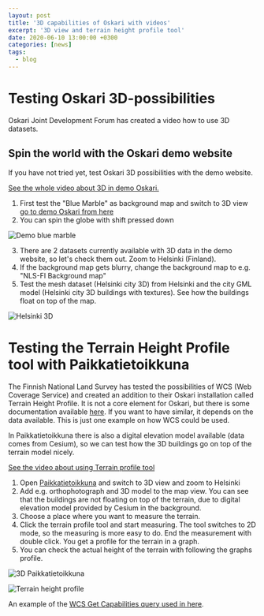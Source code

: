 ```yaml
---
layout: post
title: '3D capabilities of Oskari with videos'
excerpt: '3D view and terrain height profile tool'
date: 2020-06-10 13:00:00 +0300
categories: [news]
tags:
  - blog
---
```


# Testing Oskari 3D-possibilities

Oskari Joint Development Forum has created a video how to use 3D datasets.

## Spin the world with the Oskari demo website

If you have not tried yet, test Oskari 3D possibilities with the demo website.

[See the whole video about 3D in demo Oskari.](https://youtu.be/ISKkL1_-svc)

1. First test the "Blue Marble" as background map and switch to 3D view [go to demo Oskari from here](https://demo.oskari.org/)
2. You can spin the globe with shift pressed down

![Demo blue marble](/assets/images/blog/demo_bluemarble.png)

3. There are 2 datasets currently available with 3D data in the demo website, so let's check them out. Zoom to Helsinki (Finland).
4. If the background map gets blurry, change the background map to e.g. "NLS-FI Background map"
5. Test the mesh dataset (Helsinki city 3D) from Helsinki and the city GML model (Helsinki city 3D buildings with textures). See how the buildings float on top of the map.

![Helsinki 3D](/assets/images/blog/helsinki_3D.png)

# Testing the Terrain Height Profile tool with Paikkatietoikkuna

The Finnish National Land Survey has tested the possibilities of WCS (Web Coverage Service) and created an addition to their Oskari installation called Terrain Height Profile.
It is not a core element for Oskari, but there is some documentation available [here](https://github.com/nls-oskari/kartta.paikkatietoikkuna.fi/tree/develop/service-terrain-profile).
If you want to have similar, it depends on the data available. This is just one example on how WCS could be used.

In Paikkatietoikkuna there is also a digital elevation model available (data comes from Cesium), so we can test how the 3D buildings go on top of the terrain model nicely.

[See the video about using Terrain profile tool](https://youtu.be/CO9tqsSHe60)

1. Open [Paikkatietoikkuna](https://kartta.paikkatietoikkuna.fi/) and switch to 3D view and zoom to Helsinki
2. Add e.g. orthophotograph and 3D model to the map view.
   You can see that the buildings are not floating on top of the terrain, due to digital elevation model provided by Cesium in the background.
3. Choose a place where you want to measure the terrain.
4. Click the terrain profile tool and start measuring. The tool switches to 2D mode, so the measuring is more easy to do.
   End the measurement with double click. You get a profile for the terrain in a graph.
5. You can check the actual height of the terrain with following the graphs profile.

![3D Paikkatietoikkuna](/assets/images/blog/3D_paikkatietoikkuna.png)

![Terrain height profile](/assets/images/blog/terrainheightprofile.png)

An example of the [WCS Get Capabilities query used in here](https://beta-karttakuva.maanmittauslaitos.fi/wcs/service/ows?service=WCS&AcceptVersions=2.0.1&request=GetCapabilities).
